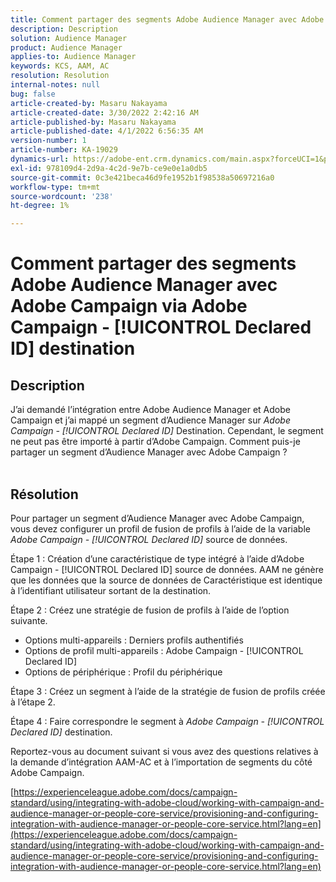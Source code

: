 ```yaml
---
title: Comment partager des segments Adobe Audience Manager avec Adobe Campaign via Adobe Campaign - [!UICONTROL Declared ID] destination
description: Description
solution: Audience Manager
product: Audience Manager
applies-to: Audience Manager
keywords: KCS, AAM, AC
resolution: Resolution
internal-notes: null
bug: false
article-created-by: Masaru Nakayama
article-created-date: 3/30/2022 2:42:16 AM
article-published-by: Masaru Nakayama
article-published-date: 4/1/2022 6:56:35 AM
version-number: 1
article-number: KA-19029
dynamics-url: https://adobe-ent.crm.dynamics.com/main.aspx?forceUCI=1&pagetype=entityrecord&etn=knowledgearticle&id=4c9db0fe-d2af-ec11-9840-0022480bd623
exl-id: 978109d4-2d9a-4c2d-9e7b-ce9e0e1a0db5
source-git-commit: 0c3e421beca46d9fe1952b1f98538a50697216a0
workflow-type: tm+mt
source-wordcount: '238'
ht-degree: 1%

---
```


# Comment partager des segments Adobe Audience Manager avec Adobe Campaign via Adobe Campaign - [!UICONTROL Declared ID] destination

## Description

J’ai demandé l’intégration entre Adobe Audience Manager et Adobe Campaign et j’ai mappé un segment d’Audience Manager sur *Adobe Campaign - [!UICONTROL Declared ID]* Destination. Cependant, le segment ne peut pas être importé à partir d’Adobe Campaign. Comment puis-je partager un segment d’Audience Manager avec Adobe Campaign ?
<br> 

## Résolution


Pour partager un segment d’Audience Manager avec Adobe Campaign, vous devez configurer un profil de fusion de profils à l’aide de la variable *Adobe Campaign - [!UICONTROL Declared ID]* source de données.

Étape 1 : Création d’une caractéristique de type intégré à l’aide d’Adobe Campaign - [!UICONTROL Declared ID] source de données.
AAM ne génère que les données que la source de données de Caractéristique est identique à l’identifiant utilisateur sortant de la destination.
 

Étape 2 : Créez une stratégie de fusion de profils à l’aide de l’option suivante.

- Options multi-appareils : Derniers profils authentifiés
- Options de profil multi-appareils : Adobe Campaign - [!UICONTROL Declared ID]
- Options de périphérique : Profil du périphérique


Étape 3 : Créez un segment à l’aide de la stratégie de fusion de profils créée à l’étape 2.


Étape 4 : Faire correspondre le segment à *Adobe Campaign - [!UICONTROL Declared ID]* destination.

Reportez-vous au document suivant si vous avez des questions relatives à la demande d’intégration AAM-AC et à l’importation de segments du côté Adobe Campaign.

[https://experienceleague.adobe.com/docs/campaign-standard/using/integrating-with-adobe-cloud/working-with-campaign-and-audience-manager-or-people-core-service/provisioning-and-configuring-integration-with-audience-manager-or-people-core-service.html?lang=en](https://experienceleague.adobe.com/docs/campaign-standard/using/integrating-with-adobe-cloud/working-with-campaign-and-audience-manager-or-people-core-service/provisioning-and-configuring-integration-with-audience-manager-or-people-core-service.html?lang=en)
